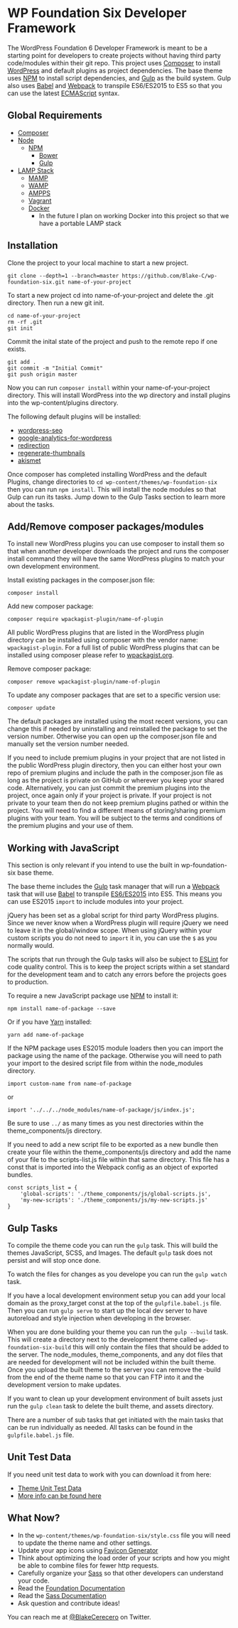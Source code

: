 # WP Foundation Six Developer Framework

The WordPress Foundation 6 Developer Framework is meant to be a starting point for developers to create projects without having third party code/modules within their git repo. This project uses [Composer](https://getcomposer.org/) to install [WordPress](https://wordpress.org/) and default plugins as project dependencies. The base theme uses [NPM](https://www.npmjs.com/) to install script dependencies, and [Gulp](http://gulpjs.com/) as the build system. Gulp also uses [Babel](http://babeljs.io/) and [Webpack](https://webpack.github.io/) to transpile ES6/ES2015 to ES5 so that you can use the latest [ECMAScript](https://en.wikipedia.org/wiki/ECMAScript) syntax.

## Global Requirements

- [Composer](https://getcomposer.org/)
- [Node](https://nodejs.org/)
	- [NPM](https://www.npmjs.com/)
		- [Bower](https://bower.io/)
		- [Gulp](http://gulpjs.com/)
- [LAMP Stack](https://en.wikipedia.org/wiki/LAMP_(software_bundle))
	- [MAMP](https://www.mamp.info/en/)
	- [WAMP](http://www.wampserver.com/en/)
	- [AMPPS](http://www.ampps.com/)
	- [Vagrant](https://www.vagrantup.com/)
	- [Docker](https://www.docker.com/)
		- In the future I plan on working Docker into this project so that we have a portable LAMP stack

## Installation

Clone the project to your local machine to start a new project.

```
git clone --depth=1 --branch=master https://github.com/Blake-C/wp-foundation-six.git name-of-your-project
```

To start a new project cd into name-of-your-project and delete the .git directory. Then run a new git init.

```
cd name-of-your-project
rm -rf .git
git init
```

Commit the inital state of the project and push to the remote repo if one exists.

```
git add .
git commit -m "Initial Commit"
git push origin master
```

Now you can run ```composer install``` within your name-of-your-project directory. This will install WordPress into the wp directory and install plugins into the wp-content/plugins directory.

The following default plugins will be installed:
- [wordpress-seo](https://wordpress.org/plugins/wordpress-seo/)
- [google-analytics-for-wordpress](https://wordpress.org/plugins/google-analytics-for-wordpress/)
- [redirection](https://wordpress.org/plugins/redirection/)
- [regenerate-thumbnails](https://wordpress.org/plugins/regenerate-thumbnails/)
- [akismet](https://wordpress.org/plugins/akismet/)

Once composer has completed installing WordPress and the default Plugins, change directories to ```cd wp-content/themes/wp-foundation-six``` then you can run ```npm install```. This will install the node modules so that Gulp can run its tasks. Jump down to the Gulp Tasks section to learn more about the tasks.

## Add/Remove composer packages/modules

To install new WordPress plugins you can use composer to install them so that when another developer downloads the project and runs the composer install command they will have the same WordPress plugins to match your own development environment.

Install existing packages in the composer.json file:

```
composer install
```

Add new composer package:

```
composer require wpackagist-plugin/name-of-plugin
```

All public WordPress plugins that are listed in the WordPress plugin directory can be installed using composer with the vendor name: ```wpackagist-plugin```. For a full list of public WordPress plugins that can be installed using composer please refer to [wpackagist.org](https://wpackagist.org/).

Remove composer package:

```
composer remove wpackagist-plugin/name-of-plugin
```

To update any composer packages that are set to a specific version use:

```
composer update
```

The default packages are installed using the most recent versions, you can change this if needed by uninstalling and reinstalled the package to set the version number. Otherwise you can open up the composer.json file and manually set the version number needed.

If you need to include premium plugins in your project that are not listed in the public WordPress plugin directory, then you can either host your own repo of premium plugins and include the path in the composer.json file as long as the project is private on GitHub or wherever you keep your shared code. Alternatively, you can just commit the premium plugins into the project, once again only if your project is private. If your project is not private to your team then do not keep premium plugins pathed or within the project. You will need to find a different means of storing/sharing premium plugins with your team. You will be subject to the terms and conditions of the premium plugins and your use of them.

## Working with JavaScript

This section is only relevant if you intend to use the built in wp-foundation-six base theme.

The base theme includes the [Gulp](http://gulpjs.com/) task manager that will run a [Webpack](https://webpack.github.io/) task that will use [Babel](https://babeljs.io/) to transpile [ES6/ES2015](https://babeljs.io/docs/learn-es2015/) into ES5. This means you can use ES2015 ```import``` to include modules into your project. 

jQuery has been set as a global script for third party WordPress plugins. Since we never know when a WordPress plugin will require jQuery we need to leave it in the global/window scope. When using jQuery within your custom scripts you do not need to ```import``` it in, you can use the ```$``` as you normally would. 

The scripts that run through the Gulp tasks will also be subject to [ESLint](http://eslint.org/) for code quality control. This is to keep the project scripts within a set standard for the development team and to catch any errors before the projects goes to production.

To require a new JavaScript package use [NPM](https://www.npmjs.com/) to install it:

```
npm install name-of-package --save
```

Or if you have [Yarn](https://www.npmjs.com/package/yarn) installed:

```
yarn add name-of-package
```

If the NPM package uses ES2015 module loaders then you can import the package using the name of the package. Otherwise you will need to path your import to the desired script file from within the node_modules directory.

```
import custom-name from name-of-package
```

or 

```
import '../../../node_modules/name-of-package/js/index.js';
```

Be sure to use ```../``` as many times as you nest directories within the theme_components/js directory.

If you need to add a new script file to be exported as a new bundle then create your file within the theme_components/js directory and add the name of your file to the scripts-list.js file within that same directory. This file has a const that is imported into the Webpack config as an object of exported bundles.

```
const scripts_list = {
	'global-scripts': './theme_components/js/global-scripts.js',
	'my-new-scripts': './theme_components/js/my-new-scripts.js'
}
```

## Gulp Tasks

To compile the theme code you can run the ```gulp``` task. This will build the themes JavaScript, SCSS, and Images. The default ```gulp``` task does not persist and will stop once done.

To watch the files for changes as you develope you can run the ```gulp watch``` task. 

If you have a local development environment setup you can add your local domain as the proxy_target const at the top of the ```gulpfile.babel.js``` file. Then you can run ```gulp serve``` to start up the local dev server to have autoreload and style injection when developing in the browser.

When you are done building your theme you can run the ```gulp --build``` task. This will create a directory next to the development theme called ```wp-foundation-six-build``` this will only contain the files that should be added to the server. The node_modules, theme_components, and any dot files that are needed for development will not be included within the built theme. Once you upload the built theme to the server you can remove the -build from the end of the theme name so that you can FTP into it and the development version to make updates.

If you want to clean up your development environment of built assets just run the ```gulp clean``` task to delete the built theme, and assets directory. 

There are a number of sub tasks that get initiated with the main tasks that can be run individually as needed. All tasks can be found in the ```gulpfile.babel.js``` file.

## Unit Test Data

If you need unit test data to work with you can download it from here:

- [Theme Unit Test Data](https://wpcom-themes.svn.automattic.com/demo/theme-unit-test-data.xml)
- [More info can be found here](https://codex.wordpress.org/Theme_Unit_Test)

## What Now?

- In the ```wp-content/themes/wp-foundation-six/style.css``` file you will need to update the theme name and other settings.
- Update your app icons using [Favicon Generator](http://realfavicongenerator.net/)
- Think about optimizing the load order of your scripts and how you might be able to combine files for fewer http requests.
- Carefully organize your [Sass](http://sass-lang.com/) so that other developers can understand your code.
- Read the [Foundation Documentation](http://foundation.zurb.com/sites/docs/)
- Read the [Sass Documentation](http://sass-lang.com/guide)
- Ask question and contribute ideas!

You can reach me at [@BlakeCerecero](https://twitter.com/BlakeCerecero) on Twitter.
